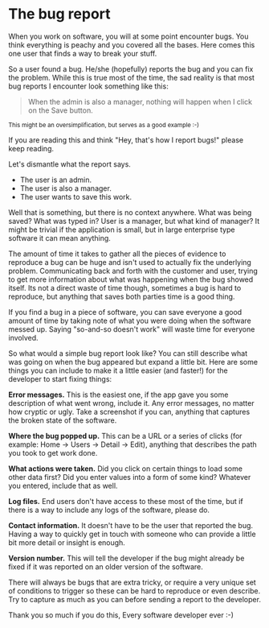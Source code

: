 # The bug report

When you work on software, you will at some point encounter bugs. You think everything is peachy and you covered all the bases. Here comes this one user that finds a way to break your stuff.

So a user found a bug. He/she (hopefully) reports the bug and you can fix the problem. While this is true most of the time, the sad reality is that most bug reports I encounter look something like this:

> When the admin is also a manager, nothing will happen when I click on the Save button.

<small>This might be an oversimplification, but serves as a good example :-)</small>

If you are reading this and think "Hey, that's how I report bugs!" please keep reading.

Let's dismantle what the report says.

 - The user is an admin.
 - The user is also a manager.
 - The user wants to save this work.

Well that is something, but there is no context anywhere. What was being saved? What was typed in? User is a manager, but what kind of manager? It might be trivial if the application is small, but in large enterprise type software it can mean anything.

The amount of time it takes to gather all the pieces of evidence to reproduce a bug can be huge and isn't used to actually fix the underlying problem. Communicating back and forth with the customer and user, trying to get more information about what was happening when the bug showed itself. Its not a direct waste of time though, sometimes a bug is hard to reproduce, but anything that saves both parties time is a good thing.

If you find a bug in a piece of software, you can save everyone a good amount of time by taking note of what you were doing when the software messed up. Saying "so-and-so doesn't work" will waste time for everyone involved.

So what would a simple bug report look like? You can still describe what was going on when the bug appeared but expand a little bit. Here are some things you can include to make it a little easier (and faster!) for the developer to start fixing things:

**Error messages.** This is the easiest one, if the app gave you some description of what went wrong, include it. Any error messages, no matter how cryptic or ugly. Take a screenshot if you can, anything that captures the broken state of the software.

**Where the bug popped up.** This can be a URL or a series of clicks (for example: Home -> Users -> Detail -> Edit), anything that describes the path you took to get work done.

**What actions were taken.** Did you click on certain things to load some other data first? Did you enter values into a form of some kind? Whatever you entered, include that as well.

**Log files.** End users don't have access to these most of the time, but if there is a way to include any logs of the software, please do.

**Contact information.** It doesn't have to be the user that reported the bug. Having a way to quickly get in touch with someone who can provide a little bit more detail or insight is enough.

**Version number.** This will tell the developer if the bug might already be fixed if it was reported on an older version of the software.

There will always be bugs that are extra tricky, or require a very unique set of conditions to trigger so these can be hard to reproduce or even describe. Try to capture as much as you can before sending a report to the developer.

Thank you so much if you do this,
Every software developer ever :-)
